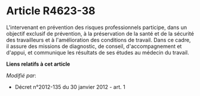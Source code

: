 # Article R4623-38

L'intervenant en prévention des risques professionnels participe, dans un objectif exclusif de prévention, à la préservation
de la santé et de la sécurité des travailleurs et à l'amélioration des conditions de travail. Dans ce cadre, il assure des
missions de diagnostic, de conseil, d'accompagnement et d'appui, et communique les résultats de ses études au médecin du
travail.

**Liens relatifs à cet article**

_Modifié par_:

  - Décret n°2012-135 du 30 janvier 2012 - art. 1
